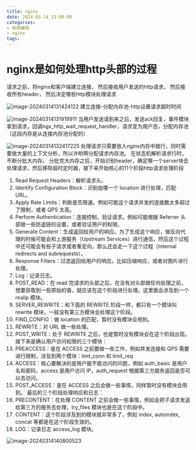 ```yaml
---
title: nginx
date: 2024-03-14 13:09:09
categories:
- 网络编程
- nginx
tags:
---
```


# nginx是如何处理http头部的过程
请求之前，将nginx和客户端建立连接，
然后接收用户发送的http请求，
然后接收所有header，
然后决定哪些http模块处理请求

![image-20240314131424122](https://web-mhe.oss-cn-beijing.aliyuncs.com/hexo/image-20240314131424122.png)
建立连接-分配内存池-http设置请求超时时间

![image-20240314131919911](https://web-mhe.oss-cn-beijing.aliyuncs.com/hexo/image-20240314131919911.png)
当用户发送请到来之后，发送ack回复，事件模块拿到请求，回调ngx_http_wait_request_handler，请求变为用户态，分配内存池（这段内存是从连接内存池分配的）

![image-20240314132417225](https://web-mhe.oss-cn-beijing.aliyuncs.com/hexo/image-20240314132417225.png)
处理请求只需要放入nginx内存中就行，同时需要做大量的上下文分析，所以许哟啊分配请求内存池。
在状态机解析请求行时，不断分批大内存。
分批完大内存之后，开始识别header，确定哪一个server块去处理请求，然后移除超时定时器，接下来开始核心的11个阶段http请求处理阶段

1. Read Request Headers：解析请求头。
2. Identify Configuration Block：识别由哪一个 location 进行处理，匹配 URL。
3. Apply Rate Limits：判断是否限速。例如可能这个请求并发的连接数太多超过了限制，或者 QPS 太高。
4. Perform Authentication：连接控制，验证请求。例如可能根据 Referrer 头部做一些防盗链的设置，或者验证用户的权限。
5. Generate Content：生成返回给用户的响应。为了生成这个响应，做反向代理的时候可能会和上游服务（Upstream Services）进行通信，然后这个过程中还可能会有些子请求或者重定向，那么还会走一下这个过程（Internal redirects and subrequests）。
6. Response Filters：过滤返回给用户的响应。比如压缩响应，或者对图片进行处理。
7. Log：记录日志。
1. POST_READ：在 read 完请求的头部之后，在没有对头部做任何处理之前，想要获取到一些原始的值，就应该在这个阶段进行处理。这里面会涉及到一个 realip 模块。
2. SERVER_REWRITE：和下面的 REWRITE 阶段一样，都只有一个模块叫 rewrite 模块，一般没有第三方模块会处理这个阶段。
3. FIND_CONFIG：做 location 的匹配，暂时没有模块会用到。
4. REWRITE：对 URL 做一些处理。
5. POST_WRITE：处于 REWRITE 之后，也是暂时没有模块会在这个阶段出现。
接下来是确认用户访问权限的三个模块：
6. PREACCESS：是在 ACCESS 之前要做一些工作，例如并发连接和 QPS 需要进行限制，涉及到两个模块：limt_conn 和 limit_req
7. ACCESS：核心要解决的是用户能不能访问的问题，例如 auth_basic 是用户名和密码，access 是用户访问 IP，auth_request 根据第三方服务返回是否可以去访问。
8. POST_ACCESS：是在 ACCESS 之后会做一些事情，同样暂时没有模块会用到。
最后的三个阶段处理响应和日志：
9. PRECONTENT：在处理 CONTENT 之前会做一些事情，例如会把子请求发送给第三方的服务去处理，try_files 模块也是在这个阶段中。
10. CONTENT：这个阶段涉及到的模块就非常多了，例如 index, autoindex, concat 等都是在这个阶段生效的。
11. LOG：记录日志 access_log 模块。

![image-20240314140800523](https://web-mhe.oss-cn-beijing.aliyuncs.com/hexo/image-20240314140800523.png)